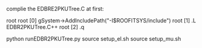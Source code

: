 complie the EDBRE2PKUTree.C at first:

root
root [0] gSystem->AddIncludePath("-I$ROOFITSYS/include")
root [1] .L EDBR2PKUTree.C++
root [2] .q


python runEDBR2PKUTree.py
source setup_el.sh
source setup_mu.sh
